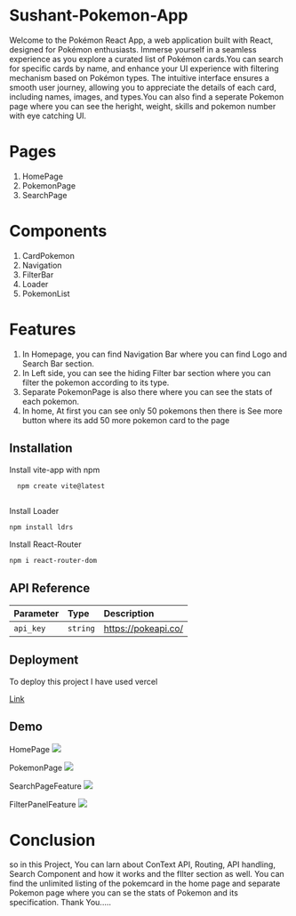 
# Sushant-Pokemon-App


Welcome to the Pokémon React App, a web application built with React, designed for Pokémon enthusiasts. Immerse yourself in a seamless experience as you explore a curated list of Pokémon cards.You can search for specific cards by name, and enhance your UI experience with filtering mechanism based on Pokémon types. The intuitive interface ensures a smooth user journey, allowing you to appreciate the details of each card, including names, images, and types.You can also find a seperate Pokemon page where you can see the heright, weight, skills and pokemon number with eye catching UI.

# Pages
1. HomePage
2. PokemonPage
3. SearchPage


# Components

1. CardPokemon
2. Navigation
3. FilterBar
4. Loader
5. PokemonList

# Features

1. In Homepage, you can find Navigation Bar where you can find Logo and Search Bar section.
2. In Left side, you can see the hiding Filter bar section where you can filter the pokemon according to its type.
3. Separate PokemonPage is also there where you can see the stats of each pokemon.
4. In home, At first you can see only 50 pokemons then there is See more button where its add 50 more pokemon card to the page



 



## Installation

Install vite-app with npm

```bash
  npm create vite@latest
  
```
Install Loader
```bash
npm install ldrs
```
Install React-Router
```bash
npm i react-router-dom
```

    
## API Reference

 

 

| Parameter | Type     | Description                |
| :-------- | :------- | :------------------------- |
| `api_key` | `string` | https://pokeapi.co/ |
 

 


## Deployment

To deploy this project I have used vercel 

[Link](https://sushant-pokemon-app.vercel.app/)


## Demo

HomePage
<img src="https://i.pinimg.com/736x/13/86/9f/13869f11f4e2cb6132088dea06be0fd6.jpg" />

PokemonPage
<img src="https://i.pinimg.com/736x/2c/7c/50/2c7c50ae55aff8b49637189bbe9d224a.jpg" />

SearchPageFeature
<img src="https://i.pinimg.com/736x/ef/9f/2b/ef9f2bed58032c6462b519d1fd4fd59b.jpg" />

FilterPanelFeature
<img src="https://i.pinimg.com/736x/d9/6b/e2/d96be2aeaf3a8bfa078914424262cf98.jpg" />




# Conclusion

so in this Project, You can larn about ConText API, Routing, API handling, Search Component and how it works and the fIlter section as well. You can find the unlimited listing of the pokemcard in the home page and separate Pokemon page where you can se  the stats of Pokemon and its specification. Thank You.....

